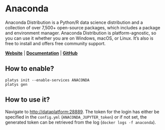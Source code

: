 # Anaconda

Anaconda Distribution is a Python/R data science distribution and a collection of over 7,500+ open-source packages, which includes a package and environment manager. Anaconda Distribution is platform-agnostic, so you can use it whether you are on Windows, macOS, or Linux. It’s also is free to install and offers free community support.

**[Website](https://www.anaconda.com/)** | **[Documentation](https://docs.anaconda.com/anaconda/user-guide/tasks/docker/a)** | **[GitHub](https://github.com/jupyter/notebook)**

## How to enable?

```
platys init --enable-services ANACONDA
platys gen
```

## How to use it?

Navigate to <http://dataplatform:28889>. The token for the login has either be specified in the `config.yml` (`ANACONDA_JUPYTER_token`) or if not set, the generated token can be retrieved from the log (`docker logs -f anaconda`). 
